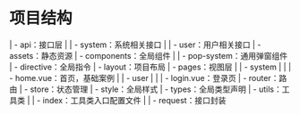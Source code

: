 # 项目结构

| - api：接口层
| | - system：系统相关接口
| | - user：用户相关接口
| - assets：静态资源
| - components：全局组件
| | - pop-system：通用弹窗组件
| - directive：全局指令
| - layout：项目布局
| - pages：视图层
| | - system
| | | - home.vue：首页，基础案例
| | - user
| | | - login.vue：登录页
| - router：路由
| - store：状态管理
| - style：全局样式
| - types：全局类型声明
| - utils：工具类
| | - index：工具类入口配置文件
| | - request：接口封装